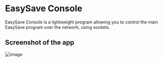 # EasySave Console

EasySave Console is a lightweight program allowing you to control the main EasySave program over the network, using sockets.

## Screenshot of the app

![image](https://user-images.githubusercontent.com/44498056/128492381-a9641a29-f8c2-4f64-a31a-c616039e5c24.png)
